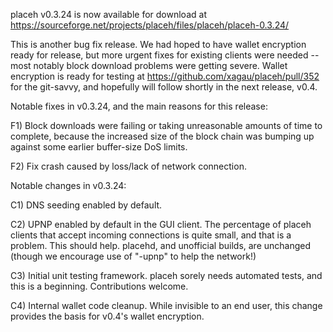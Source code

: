 placeh v0.3.24 is now available for download at
https://sourceforge.net/projects/placeh/files/placeh/placeh-0.3.24/

This is another bug fix release.  We had hoped to have wallet encryption ready for release, but more urgent fixes for existing clients were needed -- most notably block download problems were getting severe.  Wallet encryption is ready for testing at https://github.com/xagau/placeh/pull/352 for the git-savvy, and hopefully will follow shortly in the next release, v0.4.

Notable fixes in v0.3.24, and the main reasons for this release:

F1) Block downloads were failing or taking unreasonable amounts of time to complete, because the increased size of the block chain was bumping up against some earlier buffer-size DoS limits.

F2) Fix crash caused by loss/lack of network connection.

Notable changes in v0.3.24:

C1) DNS seeding enabled by default.

C2) UPNP enabled by default in the GUI client.  The percentage of placeh clients that accept incoming connections is quite small, and that is a problem.  This should help.  placehd, and unofficial builds, are unchanged (though we encourage use of "-upnp" to help the network!)

C3) Initial unit testing framework.  placeh sorely needs automated tests, and this is a beginning.  Contributions welcome.

C4) Internal wallet code cleanup.  While invisible to an end user, this change provides the basis for v0.4's wallet encryption.

